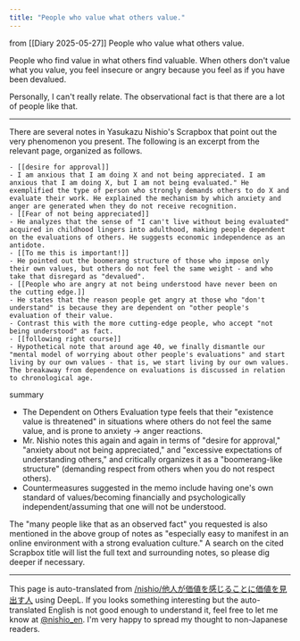 ```yaml
---
title: "People who value what others value."
---
```


from  [[Diary 2025-05-27]]
People who value what others value.

People who find value in what others find valuable.
When others don't value what you value, you feel insecure or angry because you feel as if you have been devalued.

Personally, I can't really relate.
The observational fact is that there are a lot of people like that.

---
There are several notes in Yasukazu Nishio's Scrapbox that point out the very phenomenon you present. The following is an excerpt from the relevant page, organized as follows.

    - [[desire for approval]]
    - I am anxious that I am doing X and not being appreciated. I am anxious that I am doing X, but I am not being evaluated." He exemplified the type of person who strongly demands others to do X and evaluate their work. He explained the mechanism by which anxiety and anger are generated when they do not receive recognition.
    - [[Fear of not being appreciated]]
    - He analyzes that the sense of "I can't live without being evaluated" acquired in childhood lingers into adulthood, making people dependent on the evaluations of others. He suggests economic independence as an antidote.
    - [[To me this is important!]]
    - He pointed out the boomerang structure of those who impose only their own values, but others do not feel the same weight - and who take that disregard as "devalued".
    - [[People who are angry at not being understood have never been on the cutting edge.]]
    - He states that the reason people get angry at those who "don't understand" is because they are dependent on "other people's evaluation of their value.
    - Contrast this with the more cutting-edge people, who accept "not being understood" as fact.
    - [[following right course]]
    - Hypothetical note that around age 40, we finally dismantle our "mental model of worrying about other people's evaluations" and start living by our own values - that is, we start living by our own values. The breakaway from dependence on evaluations is discussed in relation to chronological age.

summary
- The Dependent on Others Evaluation type feels that their "existence value is threatened" in situations where others do not feel the same value, and is prone to anxiety → anger reactions.
- Mr. Nishio notes this again and again in terms of "desire for approval," "anxiety about not being appreciated," and "excessive expectations of understanding others," and critically organizes it as a "boomerang-like structure" (demanding respect from others when you do not respect others).
- Countermeasures suggested in the memo include having one's own standard of values/becoming financially and psychologically independent/assuming that one will not be understood.

The "many people like that as an observed fact" you requested is also mentioned in the above group of notes as "especially easy to manifest in an online environment with a strong evaluation culture." A search on the cited Scrapbox title will list the full text and surrounding notes, so please dig deeper if necessary.


---
This page is auto-translated from [/nishio/他人が価値を感じることに価値を見出す人](https://scrapbox.io/nishio/他人が価値を感じることに価値を見出す人) using DeepL. If you looks something interesting but the auto-translated English is not good enough to understand it, feel free to let me know at [@nishio_en](https://twitter.com/nishio_en). I'm very happy to spread my thought to non-Japanese readers.